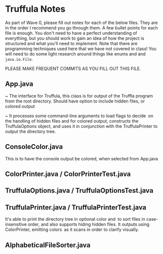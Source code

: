 # Truffula Notes
As part of Wave 0, please fill out notes for each of the below files. They are in the order I recommend you go through them. A few bullet points for each file is enough. You don't need to have a perfect understanding of everything, but you should work to gain an idea of how the project is structured and what you'll need to implement. Note that there are programming techniques used here that we have not covered in class! You will need to do some light research around things like enums and and `java.io.File`.

PLEASE MAKE FREQUENT COMMITS AS YOU FILL OUT THIS FILE.

## App.java

~ The interface for Truffula, this class is for output of the Truffla program from the root directory. Should have option to include hidden files, or colored output

~ It processes some command-line arguments to load flags to decide on the handling of hidden files and for colored output, constructs the TruffulaOptions object, and uses it in conjunction with the TruffulaPrinter to output the directory tree.



## ConsoleColor.java

This is to have the console output be colored, when selected from App.java

## ColorPrinter.java / ColorPrinterTest.java


## TruffulaOptions.java / TruffulaOptionsTest.java



## TruffulaPrinter.java / TruffulaPrinterTest.java
It's able to print the directory tree in optional color and to sort files in case-insensitive order, and also supports hiding hidden files. It outputs using ColorPrinter, emitting colors as it scans in order to clarify visually.



## AlphabeticalFileSorter.java
